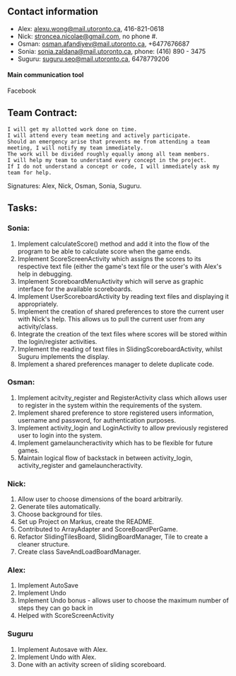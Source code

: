 ## Contact information
* Alex: alexu.wong@mail.utoronto.ca, 416-821-0618
* Nick: stroncea.nicolae@gmail.com, no phone #.
* Osman: osman.afandiyev@mail.utoronto.ca, +6477676687
* Sonia: sonia.zaldana@mail.utoronto.ca, phone: (416) 890 - 3475
* Suguru: suguru.seo@mail.utoronto.ca, 6478779206

#### Main communication tool
Facebook

## Team Contract:

    I will get my allotted work done on time.
    I will attend every team meeting and actively participate.
    Should an emergency arise that prevents me from attending a team meeting, I will notify my team immediately.
    The work will be divided roughly equally among all team members.
    I will help my team to understand every concept in the project.
    If I do not understand a concept or code, I will immediately ask my team for help.

Signatures: Alex, Nick, Osman, Sonia, Suguru.

## Tasks:

### Sonia:
1. Implement calculateScore() method and add it into the flow of the program to be able to calculate
score when the game ends.
2. Implement ScoreScreenActivity which assigns the scores to its respective text file (either the
game's text file or the user's with Alex's help in debugging.
3. Implement ScoreboardMenuActivity which will serve as graphic interface for the available scoreboards.
4. Implement UserScoreboardActivity by reading text files and displaying it appropriately.
5. Implement the creation of shared preferences to store the current user with Nick's help. This allows us to pull the
current user from any activity/class.
6. Integrate the creation of the text files where scores will be stored within the login/register activities.
7. Implement the reading of text files in SlidingScoreboardActivity, whilst Suguru implements the display.
8. Implement a shared preferences manager to delete duplicate code.



### Osman:
1. Implement acitvity_register and RegisterActivity class which allows user to register in the system within
the requirements of the system.
2. Implement shared preference to store registered users information, username and password, for
authentication purposes.
3. Implement activity_login and LoginActivity to allow previously registered user to login into the system.
4. Implement gamelauncheractivity which has to be flexible for future games.
5. Maintain logical flow of backstack in between activity_login, activity_register and gamelauncheractivity.

### Nick:
1. Allow user to choose dimensions of the board arbitrarily.
2. Generate tiles automatically.
3. Choose background for tiles.
4. Set up Project on Markus, create the README.
5. Contributed to ArrayAdapter and ScoreBoardPerGame.
6. Refactor SlidingTilesBoard, SlidingBoardManager, Tile to create a cleaner structure.
7. Create class SaveAndLoadBoardManager.


### Alex:
1. Implement AutoSave
2. Implement Undo
3. Implement Undo bonus - allows user to choose the maximum number of steps they can go back in
4. Helped with ScoreScreenActivity

### Suguru
1. Implement Autosave with Alex.
2. Implement Undo with Alex.
3. Done with an activity screen of sliding scoreboard.




